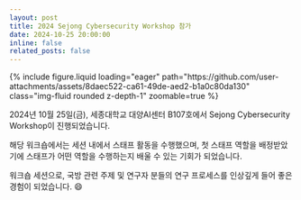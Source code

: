 ```yaml
---
layout: post
title: 2024 Sejong Cybersecurity Workshop 참가
date: 2024-10-25 20:00:00
inline: false
related_posts: false
---
```


<div class="row mt-3">
    <div class="col-sm mt-3 mt-md-0">
        {% include figure.liquid loading="eager" path="https://github.com/user-attachments/assets/8daec522-ca61-49de-aed2-b1a0c80da130" class="img-fluid rounded z-depth-1" zoomable=true %}
    </div>
</div>

2024년 10월 25일(금), 세종대학교 대양AI센터 B107호에서 Sejong Cybersecurity Workshop이 진행되었습니다.

해당 워크숍에서는 세션 내에서 스태프 활동을 수행했으며, 첫 스태프 역할을 배정받았기에 스태프가 어떤 역할을 수행하는지 배울 수 있는 기회가 되었습니다.

워크숍 세션으로, 국방 관련 주제 및 연구자 분들의 연구 프로세스를 인상깊게 들어 좋은 경험이 되었습니다. :smile: